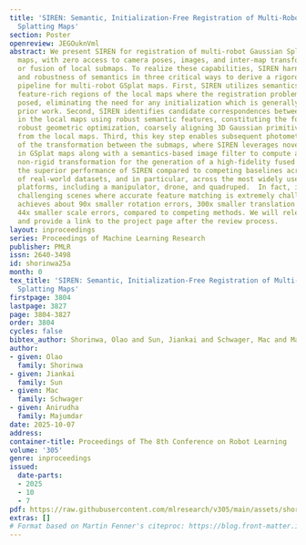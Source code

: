 ```yaml
---
title: 'SIREN: Semantic, Initialization-Free Registration of Multi-Robot Gaussian
  Splatting Maps'
section: Poster
openreview: JEGOuknVml
abstract: We present SIREN for registration of multi-robot Gaussian Splatting (GSplat)
  maps, with zero access to camera poses, images, and inter-map transforms for initialization
  or fusion of local submaps. To realize these capabilities, SIREN harnesses the versatility
  and robustness of semantics in three critical ways to derive a rigorous registration
  pipeline for multi-robot GSplat maps. First, SIREN utilizes semantics to identify
  feature-rich regions of the local maps where the registration problem is better
  posed, eliminating the need for any initialization which is generally required in
  prior work. Second, SIREN identifies candidate correspondences between Gaussians
  in the local maps using robust semantic features, constituting the foundation for
  robust geometric optimization, coarsely aligning 3D Gaussian primitives extracted
  from the local maps. Third, this key step enables subsequent photometric refinement
  of the transformation between the submaps, where SIREN leverages novel-view synthesis
  in GSplat maps along with a semantics-based image filter to compute a high-accuracy
  non-rigid transformation for the generation of a high-fidelity fused map. We demonstrate
  the superior performance of SIREN compared to competing baselines across a range
  of real-world datasets, and in particular, across the most widely used robot hardware
  platforms, including a manipulator, drone, and quadruped.  In fact, in the most
  challenging scenes where accurate feature matching is extremely challenging, SIREN
  achieves about 90x smaller rotation errors, 300x smaller translation errors, and
  44x smaller scale errors, compared to competing methods. We will release the code
  and provide a link to the project page after the review process.
layout: inproceedings
series: Proceedings of Machine Learning Research
publisher: PMLR
issn: 2640-3498
id: shorinwa25a
month: 0
tex_title: 'SIREN: Semantic, Initialization-Free Registration of Multi-Robot Gaussian
  Splatting Maps'
firstpage: 3804
lastpage: 3827
page: 3804-3827
order: 3804
cycles: false
bibtex_author: Shorinwa, Olao and Sun, Jiankai and Schwager, Mac and Majumdar, Anirudha
author:
- given: Olao
  family: Shorinwa
- given: Jiankai
  family: Sun
- given: Mac
  family: Schwager
- given: Anirudha
  family: Majumdar
date: 2025-10-07
address:
container-title: Proceedings of The 8th Conference on Robot Learning
volume: '305'
genre: inproceedings
issued:
  date-parts:
  - 2025
  - 10
  - 7
pdf: https://raw.githubusercontent.com/mlresearch/v305/main/assets/shorinwa25a/shorinwa25a.pdf
extras: []
# Format based on Martin Fenner's citeproc: https://blog.front-matter.io/posts/citeproc-yaml-for-bibliographies/
---
```

